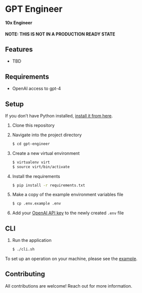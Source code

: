 # GPT Engineer

**10x Engineer**

#### NOTE: THIS IS NOT IN A PRODUCTION READY STATE

## Features

* TBD

## Requirements

* OpenAI access to gpt-4

## Setup

If you don’t have Python installed, [install it from here](https://www.python.org/downloads/).

1. Clone this repository

2. Navigate into the project directory

   ```bash
   $ cd gpt-engineer
   ```

3. Create a new virtual environment

   ```bash
   $ virtualenv virt
   $ source virt/bin/activate
   ```

4. Install the requirements

   ```bash
   $ pip install -r requirements.txt
   ```

5. Make a copy of the example environment variables file

   ```bash
   $ cp .env.example .env
   ```

6. Add your [OpenAI API key](https://beta.openai.com/account/api-keys) to the newly created `.env` file

## CLI

1. Run the application

    ```bash
    $ ./cli.sh
    ```

To set up an operation on your machine, please see the [example](https://github.com/ncrews35/gpt-operator/tree/mainline/example).

## Contributing

All contributions are welcome! Reach out for more information.
